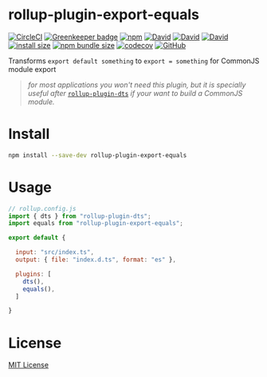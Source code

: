# rollup-plugin-export-equals

[![CircleCI](https://circleci.com/gh/manferlo81/rollup-plugin-export-equals.svg?style=svg)](https://circleci.com/gh/manferlo81/rollup-plugin-export-equals) [![Greenkeeper badge](https://badges.greenkeeper.io/manferlo81/rollup-plugin-export-equals.svg)](https://greenkeeper.io/) [![npm](https://img.shields.io/npm/v/rollup-plugin-export-equals.svg)](https://www.npmjs.com/package/rollup-plugin-export-equals) [![David](https://img.shields.io/david/manferlo81/rollup-plugin-export-equals.svg)](https://david-dm.org/manferlo81/rollup-plugin-export-equals) [![David](https://img.shields.io/david/dev/manferlo81/rollup-plugin-export-equals.svg)](https://david-dm.org/manferlo81/rollup-plugin-export-equals?type=dev) [![David](https://img.shields.io/david/peer/manferlo81/rollup-plugin-export-equals.svg)](https://david-dm.org/manferlo81/rollup-plugin-export-equals?type=peer) [![install size](https://packagephobia.now.sh/badge?p=rollup-plugin-export-equals)](https://packagephobia.now.sh/result?p=rollup-plugin-export-equals) [![npm bundle size](https://img.shields.io/bundlephobia/min/rollup-plugin-export-equals.svg)](https://bundlephobia.com/result?p=rollup-plugin-export-equals) [![codecov](https://codecov.io/gh/manferlo81/rollup-plugin-export-equals/branch/master/graph/badge.svg)](https://codecov.io/gh/manferlo81/rollup-plugin-export-equals) [![GitHub](https://img.shields.io/github/license/manferlo81/rollup-plugin-export-equals.svg)](https://github.com/manferlo81/rollup-plugin-export-equals/blob/master/LICENSE)

Transforms `export default something` to `export = something` for CommonJS module export

> *for most applications you won't need this plugin, but it is specially useful after* [`rollup-plugin-dts`](https://github.com/Swatinem/rollup-plugin-dts) *if your want to build a CommonJS module.*

# Install

```sh
npm install --save-dev rollup-plugin-export-equals
```

# Usage

```javascript
// rollup.config.js
import { dts } from "rollup-plugin-dts";
import equals from "rollup-plugin-export-equals";

export default {

  input: "src/index.ts",
  output: { file: "index.d.ts", format: "es" },

  plugins: [
    dts(),
    equals(),
  ]

}
```

# License

[MIT License](https://github.com/manferlo81/rollup-plugin-export-equals/blob/master/LICENSE)
